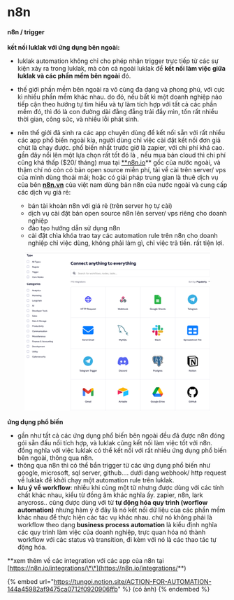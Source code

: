 # n8n

#### n8n / trigger

**kết nối luklak với ứng dụng bên ngoài:**

* luklak automation không chỉ cho phép nhận trigger trực tiếp từ các sự kiện xảy ra trong luklak, mà còn cả ngoài luklak để **kết nối làm việc giữa luklak và các phần mềm bên ngoài** đó.
* thế giới phần mềm bên ngoài ra vô cùng đa dạng và phong phú, với cực kì nhiều phần mềm khác nhau. do đó, nếu bất kì một doanh nghiệp nào tiếp cận theo hướng tự tìm hiểu và tự làm tích hợp với tất cả các phần mềm đó, thì đó là con đường dài đằng đẵng trải đầy mìn, tốn rất nhiều thời gian, công sức, và nhiều lỗi phát sinh.
*   nên thế giới đã sinh ra các app chuyên dùng để kết nối sẵn với rất nhiều các app phổ biến ngoài kia, người dùng chỉ việc cài đặt kết nối đơn giả chút là chạy được. phổ biến nhất trước giờ là zapier, với chi phí khá cao. gần đây nổi lên một lựa chọn rất tốt đó là , nếu mua bản cloud thì chi phí cũng khá thấp ($20/ tháng) mua tại [\*\*n8n.io](http://n8n.io)\*\* gốc của nước ngoài, và thậm chí nó còn có bản open source miễn phí, tải về cài trên server/ vps của mình dùng thoải mái; hoặc có giải pháp trung gian là thuê dịch vụ của bên [**n8n.vn**](http://n8n.vn) của việt nam dùng bản n8n của nước ngoài và cung cấp các dịch vụ giá rẻ:

    * bán tài khoản n8n với giá rẻ (trên server họ tự cài)
    * dịch vụ cài đặt bản open source n8n lên server/ vps riêng cho doanh nghiệp
    * đào tạo hướng dẫn sử dụng n8n
    * cài đặt chìa khóa trao tay các automation rule trên n8n cho doanh nghiệp chỉ việc dùng, không phải làm gì, chỉ việc trả tiền. rất tiện lợi.



<figure><img src="../../.gitbook/assets/image (201).png" alt=""><figcaption></figcaption></figure>

**ứng dụng phổ biến**

* gần như tất cả các ứng dụng phổ biến bên ngoài đều đã được n8n đóng gói sẵn đấu nối tích hợp, và luklak cũng kết nối làm việc tốt với n8n. đồng nghĩa với việc luklak có thể kết nối với rất nhiều ứng dụng phổ biến bên ngoài, thông qua n8n.
* thông qua n8n thì có thể bắn trigger từ các ứng dụng phổ biến như google, microsoft, sql server, github…. dưới dạng webhook/ http request về luklak để khởi chạy một automation rule trên luklak.
* **lưu ý về workflow**: nhiều khi cùng một từ nhưng được dùng với các tính chất khác nhau, kiểu từ đồng âm khác nghĩa ấy. zapier, n8n, lark anycross.. cũng được dùng với từ **tự động hóa quy trình (worflow automation)** nhưng hàm ý ở đây là nó kết nối dữ liệu của các phần mềm khác nhau để thực hiện các tác vụ khác nhau. chứ nó không phải là workflow theo dạng **business process automation** là kiểu định nghĩa các quy trình làm việc của doanh nghiệp, trực quan hóa nó thành workflow với các status và transition, đi kèm với nó là các thao tác tự động hóa.

\*\*xem thêm về các integration với các app của n8n tại [https://n8n.io/integrations/\*\*](https://n8n.io/integrations/**)

{% embed url="https://tungoi.notion.site/ACTION-FOR-AUTOMATION-144a45982af9475ca0712f0920906ffb" %}
&#x20;(có ảnh)
{% endembed %}

